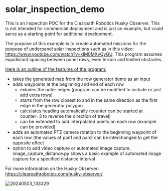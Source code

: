 # solar_inspection_demo

This is an inspection POC for the Clearpath Robotics Husky Observer. This is not intended for commercial deployment and is just an example, but could serve as a starting point for additional development.

The purpose of this example is to create automated missions for the purpose of underpanel solar inspections such as in this video: https://www.youtube.com/watch?v=xIM0MXvQyGU. This program assumes equidistant spacing between panel rows, even terrain and limited obstacles.

<ins>Here is an outline of the features of the program: </ins>
- takes the generated map from the row generator demo as an input
- adds waypoints at the beginning and end of each row
   * exludes the outer edges (program can be modified to include or just add extra rows)
   * starts from the row closest to and in the same direction as the first edge in the generator polygon
   * calculates heading automatically (counter can be started at counter=3 to reverse the direction of travel)
   * can be extended to add interpolated points on each row (example can be provided)
- adds an automated PTZ camera rotation to the beginning waypoint of each row (the values of pan1 and pan2 can be interchanged to get the opposite effect
- option to add video capture or automated image capture. image_capture_distance.py shows a basic example of automated image capture for a specified distance interval

For more information on the Husky Observer: https://clearpathrobotics.com/husky-observer/


![20240503_133329](https://github.com/user-attachments/assets/c708d429-078d-4188-bbf5-738d2e7c2ed0)


